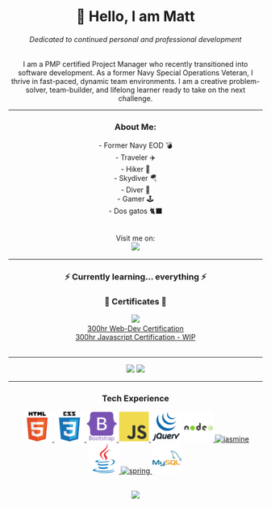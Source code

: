 <div align="center">

<h1>👋 Hello, I am Matt</h1>
<h6>Dedicated to continued personal and professional development</h6>

I am a PMP certified Project Manager who recently transitioned into software development. As a former Navy Special Operations Veteran, I thrive in fast-paced, dynamic team environments. I am a creative problem-solver, team-builder, and lifelong learner ready to take on the next challenge. <hr>
<h3>About Me:</h3>
 - Former Navy EOD  💣 <br>
 - Traveler  ✈️ <br>
 - Hiker  🥾<br>
 - Skydiver  🪂<br>
 - Diver  🤿<br>
 - Gamer  🕹<br>
 - Dos gatos  🐈‍⬛<br><br>

Visit me on:<br>
<a href="http://www.linkedin.com/in/Lewis-Matt"><img src="https://img.shields.io/badge/linkedin-%230077B5.svg?&style=for-the-badge&logo=linkedin&logoColor=white"></a><br>
<hr>
 
<h3>⚡ Currently learning... everything ⚡</h3>
 
<h3>🚀 Certificates 🚀</h3>
 
<img height="100em" src="https://user-images.githubusercontent.com/29003130/135118588-8ee4ad5d-2419-4324-8bcc-85fe1ac2653d.png"/> <br>
[300hr Web-Dev Certification](https://www.freecodecamp.org/certification/misterlewis/responsive-web-design) <br>
[300hr Javascript Certification - WIP](https://www.freecodecamp.org/certification/misterlewis/responsive-web-design) <br>
<br>

<hr>
 <img height="170em" src="https://github-readme-stats.vercel.app/api/top-langs/?username=Lewis-Matt&layout=compact&theme=tokyonight&langs_count=8" />
<img height="170em"src="https://github-readme-stats.vercel.app/api?username=Lewis-Matt&show_icons=true&count_private=true&include_all_commits=true&theme=tokyonight" />
<br><hr>

<h3>Tech Experience</h3>
<p> <a href="https://www.w3.org/html/" target="_blank" rel="noreferrer"> <img src="https://raw.githubusercontent.com/devicons/devicon/master/icons/html5/html5-original-wordmark.svg" alt="html5" width="60" height="60"/> </a> <a href="https://www.w3schools.com/css/" target="_blank" rel="noreferrer"> <img src="https://raw.githubusercontent.com/devicons/devicon/master/icons/css3/css3-original-wordmark.svg" alt="css3" width="60" height="60"/> </a> <a href="https://getbootstrap.com" target="_blank" rel="noreferrer"> <img src="https://raw.githubusercontent.com/devicons/devicon/master/icons/bootstrap/bootstrap-plain-wordmark.svg" alt="bootstrap" width="60" height="60"/> </a><a href="https://developer.mozilla.org/en-US/docs/Web/JavaScript" target="_blank" rel="noreferrer"> <img src="https://raw.githubusercontent.com/devicons/devicon/master/icons/javascript/javascript-original.svg" alt="javascript" width="60" height="60"/> <a href="https://www.jquery.com/" target="_blank" rel="noreferrer"> <img src="https://raw.githubusercontent.com/devicons/devicon/master/icons/jquery/jquery-original-wordmark.svg" alt="jquery" width="60" height="60"/></a> <a href="https://nodejs.org" target="_blank" rel="noreferrer"> <img src="https://raw.githubusercontent.com/devicons/devicon/master/icons/nodejs/nodejs-original-wordmark.svg" alt="nodejs" width="60" height="60"/> </a> </a> <a href="https://jasmine.github.io/" target="_blank" rel="noreferrer"> <img src="https://www.vectorlogo.zone/logos/jasmine/jasmine-icon.svg" alt="jasmine" width="60" height="60"/> </a> <a href="https://www.java.com" target="_blank" rel="noreferrer"> <img src="https://raw.githubusercontent.com/devicons/devicon/master/icons/java/java-original.svg" alt="java" width="60" height="60"/> </a> <a href="https://spring.io/" target="_blank" rel="noreferrer"> <img src="https://www.vectorlogo.zone/logos/springio/springio-icon.svg" alt="spring" width="60" height="60"/> </a> <a href="https://www.mysql.com/" target="_blank" rel="noreferrer"> <img src="https://raw.githubusercontent.com/devicons/devicon/master/icons/mysql/mysql-original-wordmark.svg" alt="mysql" width="60" height="60"/></a></p><br>

<img height="25em" src="https://komarev.com/ghpvc/?username=Lewis-Matt" />

</div>

